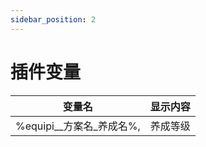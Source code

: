 ```yaml
---
sidebar_position: 2
---
```


# 插件变量

| 变量名                | 显示内容 |
|--------------------|------|
| %equipi__方案名_养成名%, | 养成等级 |

